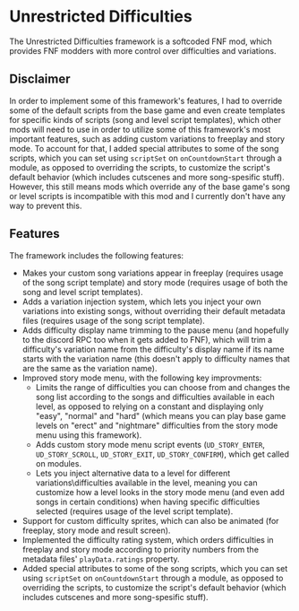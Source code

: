 # Unrestricted Difficulties
The Unrestricted Difficulties framework is a softcoded FNF mod, which provides FNF modders with more control over difficulties and variations.

## Disclaimer
In order to implement some of this framework's features, I had to override some of the default scripts from the base game and even create templates for specific kinds of scripts (song and level script templates), which other mods will need to use in order to utilize some of this framework's most important features, such as adding custom variations to freeplay and story mode. To account for that, I added special attributes to some of the song scripts, which you can set using `scriptSet` on `onCountdownStart` through a module, as opposed to overriding the scripts, to customize the script's default behavior (which includes cutscenes and more song-spesific stuff). However, this still means mods which override any of the base game's song or level scripts is incompatible with this mod and I currently don't have any way to prevent this.

## Features
The framework includes the following features:
- Makes your custom song variations appear in freeplay (requires usage of the song script template) and story mode (requires usage of both the song and level script templates).
- Adds a variation injection system, which lets you inject your own variations into existing songs, without overriding their default metadata files (requires usage of the song script template).
- Adds difficulty display name trimming to the pause menu (and hopefully to the discord RPC too when it gets added to FNF), which will trim a difficulty's variation name from the difficulty's display name if its name starts with the variation name (this doesn't apply to difficulty names that are the same as the variation name).
- Improved story mode menu, with the following key improvments:
  - Limits the range of difficulties you can choose from and changes the song list according to the songs and difficulties available in each level, as opposed to relying on a constant and displaying only "easy", "normal" and "hard" (which means you can play base game levels on "erect" and "nightmare" difficulties from the story mode menu using this framework).
  - Adds custom story mode menu script events (`UD_STORY_ENTER`, `UD_STORY_SCROLL`, `UD_STORY_EXIT`, `UD_STORY_CONFIRM`), which get called on modules.
  - Lets you inject alternative data to a level for different variations\difficulties available in the level, meaning you can customize how a level looks in the story mode menu (and even add songs in certain conditions) when having specific difficulties selected (requires usage of the level script template).
- Support for custom difficulty sprites, which can also be animated (for freeplay, story mode and result screen).
- Implemented the difficulty rating system, which orders difficulties in freeplay and story mode according to priority numbers from the metadata files' `playData.ratings` property.
- Added special attributes to some of the song scripts, which you can set using `scriptSet` on `onCountdownStart` through a module, as opposed to overriding the scripts, to customize the script's default behavior (which includes cutscenes and more song-spesific stuff).
